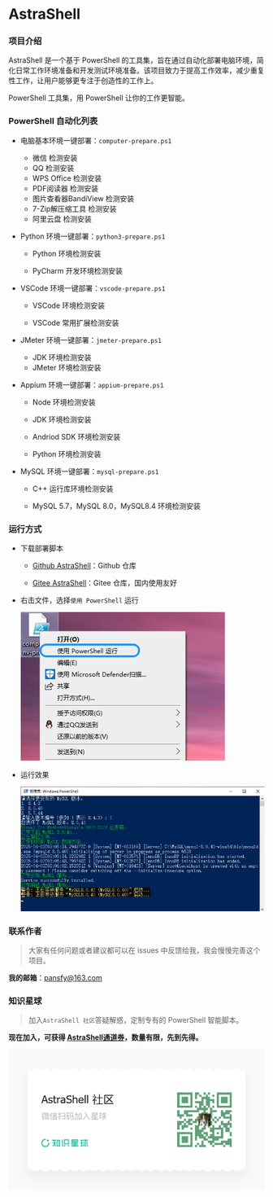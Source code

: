 # AstraShell

### 项目介绍

AstraShell 是一个基于 PowerShell 的工具集，旨在通过自动化部署电脑环境，简化日常工作环境准备和开发测试环境准备。该项目致力于提高工作效率，减少重复性工作，让用户能够更专注于创造性的工作上。

PowerShell 工具集，用 PowerShell 让你的工作更智能。

### PowerShell 自动化列表

- 电脑基本环境一键部署：`computer-prepare.ps1`

  - 微信 检测安装
  - QQ 检测安装
  - WPS Office 检测安装
  - PDF阅读器 检测安装
  - 图片查看器BandiView 检测安装
  - 7-Zip解压缩工具 检测安装
  - 阿里云盘 检测安装

- Python 环境一键部署：`python3-prepare.ps1`

  - Python 环境检测安装

  - PyCharm 开发环境检测安装

- VSCode 环境一键部署：`vscode-prepare.ps1`
  - VSCode 环境检测安装
  
  - VSCode 常用扩展检测安装
  
- JMeter 环境一键部署：`jmeter-prepare.ps1`
  - JDK 环境检测安装
  - JMeter 环境检测安装

- Appium 环境一键部署：`appium-prepare.ps1`

  - Node 环境检测安装

  - JDK 环境检测安装

  - Andriod SDK 环境检测安装

  - Python 环境检测安装
- MySQL 环境一键部署：`mysql-prepare.ps1`

  - C++ 运行库环境检测安装

  - MySQL 5.7，MySQL 8.0，MySQL8.4 环境检测安装


### 运行方式

- 下载部署脚本

  - [Github AstraShell](https://github.com/pansfy/AstraShell)：Github 仓库

  - [Gitee AstraShell](https://gitee.com/pansfy/AstraShell)：Gitee 仓库，国内使用友好

- 右击文件，选择`使用 PowerShell` 运行

  ![](asserts/excute.png)

- 运行效果

  ![](asserts/mysql_install.png)

### 联系作者

> 大家有任何问题或者建议都可以在 issues 中反馈给我，我会慢慢完善这个项目。

**我的邮箱**：pansfy@163.com

### 知识星球

> 加入`AstraShell 社区`答疑解惑，定制专有的 PowerShell 智能脚本。

**现在加入，可获得 [AstraShell通道券](https://t.zsxq.com/X7C6A)，数量有限，先到先得。**

![](asserts/zsxq.png)